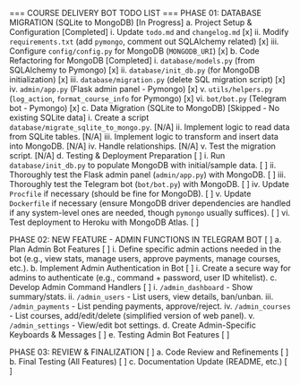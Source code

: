 === COURSE DELIVERY BOT TODO LIST ===
PHASE 01: DATABASE MIGRATION (SQLite to MongoDB) [In Progress]
a. Project Setup & Configuration [Completed]
    i. Update `todo.md` and `changelog.md` [x]
    ii. Modify `requirements.txt` (add `pymongo`, comment out SQLAlchemy related) [x]
    iii. Configure `config/config.py` for MongoDB (`MONGODB_URI`) [x]
b. Code Refactoring for MongoDB [Completed]
    i. `database/models.py` (from SQLAlchemy to Pymongo) [x]
    ii. `database/init_db.py` (for MongoDB initialization) [x]
    iii. `database/migration.py` (delete SQL migration script) [x]
    iv. `admin/app.py` (Flask admin panel - Pymongo) [x]
    v. `utils/helpers.py` (`log_action`, `format_course_info` for Pymongo) [x]
    vi. `bot/bot.py` (Telegram bot - Pymongo) [x]
c. Data Migration (SQLite to MongoDB) [Skipped - No existing SQLite data]
    i. Create a script `database/migrate_sqlite_to_mongo.py`. [N/A]
    ii. Implement logic to read data from SQLite tables. [N/A]
    iii. Implement logic to transform and insert data into MongoDB. [N/A]
    iv. Handle relationships. [N/A]
    v. Test the migration script. [N/A]
d. Testing & Deployment Preparation [ ]
    i. Run `database/init_db.py` to populate MongoDB with initial/sample data. [ ]
    ii. Thoroughly test the Flask admin panel (`admin/app.py`) with MongoDB. [ ]
    iii. Thoroughly test the Telegram bot (`bot/bot.py`) with MongoDB. [ ]
    iv. Update `Procfile` if necessary (should be fine for MongoDB). [ ]
    v. Update `Dockerfile` if necessary (ensure MongoDB driver dependencies are handled if any system-level ones are needed, though `pymongo` usually suffices). [ ]
    vi. Test deployment to Heroku with MongoDB Atlas. [ ]

PHASE 02: NEW FEATURE - ADMIN FUNCTIONS IN TELEGRAM BOT [ ]
a. Plan Admin Bot Features [ ]
    i. Define specific admin actions needed in the bot (e.g., view stats, manage users, approve payments, manage courses, etc.).
b. Implement Admin Authentication in Bot [ ]
    i. Create a secure way for admins to authenticate (e.g., command + password, user ID whitelist).
c. Develop Admin Command Handlers [ ]
    i. `/admin_dashboard` - Show summary/stats.
    ii. `/admin_users` - List users, view details, ban/unban.
    iii. `/admin_payments` - List pending payments, approve/reject.
    iv. `/admin_courses` - List courses, add/edit/delete (simplified version of web panel).
    v. `/admin_settings` - View/edit bot settings.
d. Create Admin-Specific Keyboards & Messages [ ]
e. Testing Admin Bot Features [ ]

PHASE 03: REVIEW & FINALIZATION [ ]
a. Code Review and Refinements [ ]
b. Final Testing (All Features) [ ]
c. Documentation Update (README, etc.) [ ] 
